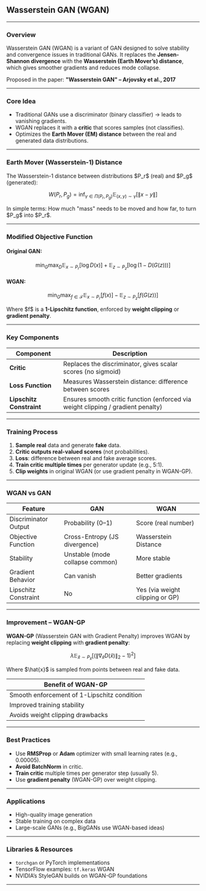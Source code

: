 ## **Wasserstein GAN (WGAN)**

---

### **Overview**

Wasserstein GAN (WGAN) is a variant of GAN designed to solve stability and convergence issues in traditional GANs. It replaces the **Jensen-Shannon divergence** with the **Wasserstein (Earth Mover’s) distance**, which gives smoother gradients and reduces mode collapse.

Proposed in the paper:
**"Wasserstein GAN" – Arjovsky et al., 2017**

---

### **Core Idea**

* Traditional GANs use a discriminator (binary classifier) → leads to vanishing gradients.
* WGAN replaces it with a **critic** that scores samples (not classifies).
* Optimizes the **Earth Mover (EM) distance** between the real and generated data distributions.

---

### **Earth Mover (Wasserstein-1) Distance**

The Wasserstein-1 distance between distributions \$P\_r\$ (real) and \$P\_g\$ (generated):

$$
W(P_r, P_g) = \inf_{\gamma \in \Pi(P_r, P_g)} \mathbb{E}_{(x, y) \sim \gamma}[\|x - y\|]
$$

In simple terms:
How much "mass" needs to be moved and how far, to turn \$P\_g\$ into \$P\_r\$.

---

### **Modified Objective Function**

#### **Original GAN:**

$$
\min_G \max_D \mathbb{E}_{x \sim P_r}[\log D(x)] + \mathbb{E}_{z \sim P_z}[\log(1 - D(G(z)))]
$$

#### **WGAN:**

$$
\min_G \max_{f \in \mathcal{F}} \mathbb{E}_{x \sim P_r}[f(x)] - \mathbb{E}_{z \sim P_z}[f(G(z))]
$$

Where \$f\$ is a **1-Lipschitz function**, enforced by **weight clipping** or **gradient penalty**.

---

### **Key Components**

| Component                | Description                                                                      |
| ------------------------ | -------------------------------------------------------------------------------- |
| **Critic**               | Replaces the discriminator, gives scalar scores (no sigmoid)                     |
| **Loss Function**        | Measures Wasserstein distance: difference between scores                         |
| **Lipschitz Constraint** | Ensures smooth critic function (enforced via weight clipping / gradient penalty) |

---

### **Training Process**

1. **Sample real** data and generate **fake** data.
2. **Critic outputs real-valued scores** (not probabilities).
3. **Loss**: difference between real and fake average scores.
4. **Train critic multiple times** per generator update (e.g., 5:1).
5. **Clip weights** in original WGAN (or use gradient penalty in WGAN-GP).

---

### **WGAN vs GAN**

| Feature              | GAN                             | WGAN                            |
| -------------------- | ------------------------------- | ------------------------------- |
| Discriminator Output | Probability (0–1)               | Score (real number)             |
| Objective Function   | Cross-Entropy (JS divergence)   | Wasserstein Distance            |
| Stability            | Unstable (mode collapse common) | More stable                     |
| Gradient Behavior    | Can vanish                      | Better gradients                |
| Lipschitz Constraint | No                              | Yes (via weight clipping or GP) |

---

### **Improvement – WGAN-GP**

**WGAN-GP** (Wasserstein GAN with Gradient Penalty) improves WGAN by replacing **weight clipping** with **gradient penalty**:

$$
\lambda \mathbb{E}_{\hat{x} \sim P_{\hat{x}}} \left[(\|\nabla_{\hat{x}} D(\hat{x})\|_2 - 1)^2 \right]
$$

Where \$\hat{x}\$ is sampled from points between real and fake data.

| Benefit of WGAN-GP                          |
| ------------------------------------------- |
| Smooth enforcement of 1-Lipschitz condition |
| Improved training stability                 |
| Avoids weight clipping drawbacks            |

---

### **Best Practices**

* Use **RMSProp** or **Adam** optimizer with small learning rates (e.g., 0.00005).
* **Avoid BatchNorm** in critic.
* **Train critic** multiple times per generator step (usually 5).
* Use **gradient penalty** (WGAN-GP) over weight clipping.

---

### **Applications**

* High-quality image generation
* Stable training on complex data
* Large-scale GANs (e.g., BigGANs use WGAN-based ideas)

---

### **Libraries & Resources**

* `torchgan` or PyTorch implementations
* TensorFlow examples: `tf.keras` WGAN
* NVIDIA’s StyleGAN builds on WGAN-GP foundations

---
